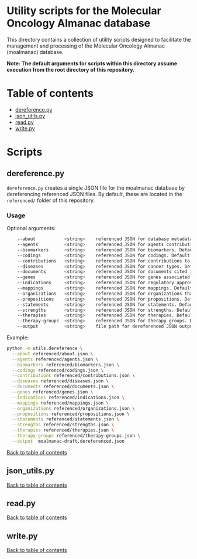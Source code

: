 # Utility scripts for the Molecular Oncology Almanac database
This directory contains a collection of utility scripts designed to facilitate the management and processing of the Molecular Oncology Almanac (moalmanac) database. 

**Note: The default arguments for scripts within this directory assume execution from the root directory of this repository.**

# Table of contents
- [dereference.py](#dereferencepy)
- [json_utils.py](#json_utilspy)
- [read.py](#readpy)
- [write.py](#writepy)

# Scripts
## dereference.py
`dereference.py` creates a single JSON file for the moalmanac database by dereferencing referenced JSON files. By default, these are located in the `referenced/` folder of this repository.

### Usage
Optional arguments:
```bash
    --about           <string>    referenced JSON for database metadata. Default: referenced/about.json
    --agents          <string>    referenced JSON for agents contribution to database. Default: referenced/agents.json
    --biomarkers      <string>    referenced JSON for biomarkers. Default: referenced/biomarkers.json
    --codings         <string>    referenced JSON for codings. Default: referenced/codings.json
    --contributions   <string>    referenced JSON for contributions to database. Default: referenced/contributions.json
    --diseases        <string>    referenced JSON for cancer types. Default: referenced/diseases.json
    --documents       <string>    referenced JSON for documents cited in the database. Default: referenced/documents.json
    --genes           <string>    referenced JSON for genes associated with biomarkers. Default: referenced/genes.json
    --indications     <string>    referenced JSON for regulatory approvals for use or reimbursement. Default: referenced/indications.json
    --mappings        <string>    referenced JSON for mappings. Default: referenced/mappings.json
    --organizations   <string>    referenced JSON for organizations that publish documents cited within the database. Default: referenced/organizations.json
    --propositions    <string>    referenced JSON for propositions. Default: referenced/propositions.json
    --statements      <string>    referenced JSON for statements. Default: referenced/statements.json
    --strengths       <string>    referenced JSON for strengths. Default: referenced/strengths.json
    --therapies       <string>    referenced JSON for therapies. Default: referenced/therapies.json
    --therapy-groups  <string>    referenced JSON for therapy groups. Default: referenced/therapy_groups.json
    --output          <string>    file path for dereferenced JSON output by this script. Default: moalmanac-draft.dereferenced.json
```

Example:
```bash
python -m utils.dereference \
  --about referenced/about.json \
  --agents referenced/agents.json \
  --biomarkers referenced/biomarkers.json \
  --codings referenced/codings.json \
  --contributions referenced/contributions.json \
  --diseases referenced/diseases.json \
  --documents referenced/documents.json \
  --genes referenced/genes.json \
  --indications referenced/indications.json \
  --mappings referenced/mappings.json \
  --organizations referenced/organizations.json \
  --propositions referenced/propositions.json \
  --statements referenced/statements.json \
  --strengths referenced/strengths.json \
  --therapies referenced/therapies.json \
  --therapy-groups referenced/therapy-groups.json \
  --output  moalmanac-draft.dereferenced.json
```

[Back to table of contents](#table-of-contents)

## json_utils.py

[Back to table of contents](#table-of-contents)

## read.py

[Back to table of contents](#table-of-contents)

## write.py

[Back to table of contents](#table-of-contents)